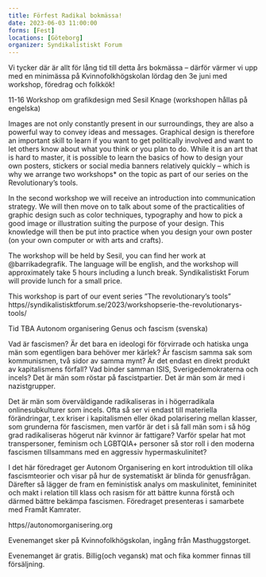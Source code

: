 ```yaml
---
title: Förfest Radikal bokmässa!
date: 2023-06-03 11:00:00
forms: [Fest]
locations: [Göteborg]
organizer: Syndikalistiskt Forum
---
```

Vi tycker där är allt för lång tid till detta års bokmässa – därför värmer vi upp med en minimässa på Kvinnofolkhögskolan lördag den 3e juni med workshop, föredrag och folkkök!

11-16 Workshop om grafikdesign med Sesil Knage (workshopen hållas på engelska)

Images are not only constantly present in our surroundings, they are also a powerful way to convey ideas and messages. Graphical design is therefore an important skill to learn if you want to get politically involved and want to let others know about what you think or you plan to do. While it is an art that is hard to master, it is possible to learn the basics of how to design your own posters, stickers or social media banners relatively quickly – which is why we arrange two workshops* on the topic as part of our series on the Revolutionary’s tools.

In the second workshop we will receive an introduction into communication strategy. We will then move on to talk about some of the practicalities of graphic design such as color techniques, typography and how to pick a good image or illustration suiting the purpose of your design. This knowledge will then be put into practice when you design your own poster (on your own computer or with arts and crafts).

The workshop will be held by Sesil, you can find her work at @barrikadegrafik. The language will be english, and the workshop will approximately take 5 hours including a lunch break. Syndikalistiskt Forum will provide lunch for a small price.

This workshop is part of our event series ”The revolutionary’s tools” https//syndikalistisktforum.se/2023/workshopserie-the-revolutionarys-tools/


Tid TBA Autonom organisering Genus och fascism (svenska)

Vad är fascismen? Är det bara en ideologi för förvirrade och hatiska unga män som egentligen bara behöver mer kärlek? Är fascism samma sak som kommunismen, två sidor av samma mynt? Är det endast en direkt produkt av kapitalismens förfall? Vad binder samman ISIS, Sverigedemokraterna och incels? Det är män som röstar på fascistpartier. Det är män som är med i nazistgrupper.

Det är män som överväldigande radikaliseras in i högerradikala onlinesubkulturer som incels. Ofta så ser vi endast till materiella förändringar, t.ex kriser i kapitalismen eller ökad polarisering mellan klasser, som grunderna för fascismen, men varför är det i så fall män som i så hög grad radikaliseras högerut när kvinnor är fattigare? Varför spelar hat mot transpersoner, feminism och LGBTQIA+ personer så stor roll i den moderna fascismen tillsammans med en aggressiv hypermaskulinitet?

I det här föredraget ger Autonom Organisering en kort introduktion till olika fascismteorier och visar på hur de systematiskt är blinda för genusfrågan. Därefter så lägger de fram en feministisk analys om maskulinitet, femininitet och makt i relation till klass och rasism för att bättre kunna förstå och därmed bättre bekämpa fascismen. Föredraget presenteras i samarbete med Framåt Kamrater.

https//autonomorganisering.org

Evenemanget sker på Kvinnofolkhögskolan, ingång från Masthuggstorget.

Evenemanget är gratis. Billig(och vegansk) mat och fika kommer finnas till försäljning.